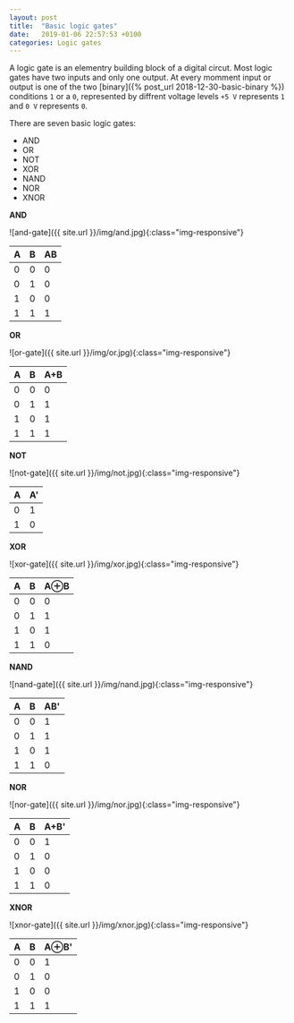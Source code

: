 ```yaml
---
layout: post
title:  "Basic logic gates"
date:   2019-01-06 22:57:53 +0100
categories: Logic gates
---
```


A logic gate is an elementry building block of a digital circut. Most logic gates have two inputs and only one output. At every momment input or output is one of the two [binary]({% post_url 2018-12-30-basic-binary %}) conditions `1` or a `0`, represented by diffrent voltage levels `+5 V` represents `1` and `0 V` represents `0`.

There are seven basic logic gates:
* AND
* OR
* NOT
* XOR
* NAND
* NOR
* XNOR

**AND**

![and-gate]({{ site.url }}/img/and.jpg){:class="img-responsive"}

| A | B | AB |
|---|---|----|
| 0 | 0 | 0  |
| 0 | 1 | 0  |
| 1 | 0 | 0  |
| 1 | 1 | 1  |

**OR**

![or-gate]({{ site.url }}/img/or.jpg){:class="img-responsive"}

| A | B | A+B |
|---|---|-----|
| 0 | 0 | 0   |
| 0 | 1 | 1   |
| 1 | 0 | 1   |
| 1 | 1 | 1   |

**NOT**

![not-gate]({{ site.url }}/img/not.jpg){:class="img-responsive"}

| A | A'  |
|---|-----|
| 0 | 1   |
| 1 | 0   |

**XOR**

![xor-gate]({{ site.url }}/img/xor.jpg){:class="img-responsive"}

| A | B | A⊕B |
|---|---|-----|
| 0 | 0 | 0   |
| 0 | 1 | 1   |
| 1 | 0 | 1   |
| 1 | 1 | 0   |

**NAND**

![nand-gate]({{ site.url }}/img/nand.jpg){:class="img-responsive"}

| A | B | AB' |
|---|---|-----|
| 0 | 0 | 1   |
| 0 | 1 | 1   |
| 1 | 0 | 1   |
| 1 | 1 | 0   |

**NOR**

![nor-gate]({{ site.url }}/img/nor.jpg){:class="img-responsive"}

| A | B | A+B' |
|---|---|------|
| 0 | 0 | 1    |
| 0 | 1 | 0    |
| 1 | 0 | 0    |
| 1 | 1 | 0    |

**XNOR**

![xnor-gate]({{ site.url }}/img/xnor.jpg){:class="img-responsive"}

| A | B | A⊕B' |
|---|---|------|
| 0 | 0 | 1    |
| 0 | 1 | 0    |
| 1 | 0 | 0    |
| 1 | 1 | 1    |